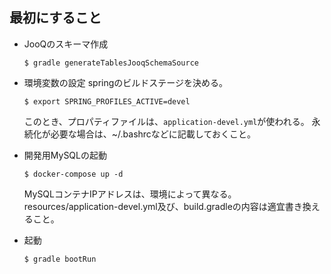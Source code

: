 ## 最初にすること
- JooQのスキーマ作成
   ```
   $ gradle generateTablesJooqSchemaSource
   ```

- 環境変数の設定
   springのビルドステージを決める。
   ```
   $ export SPRING_PROFILES_ACTIVE=devel
   ```
   このとき、プロパティファイルは、`application-devel.yml`が使われる。
   永続化が必要な場合は、~/.bashrcなどに記載しておくこと。

- 開発用MySQLの起動
   ```
   $ docker-compose up -d
   ```
   MySQLコンテナIPアドレスは、環境によって異なる。
   resources/application-devel.yml及び、build.gradleの内容は適宜書き換えること。

- 起動
   ```
   $ gradle bootRun
   ```
